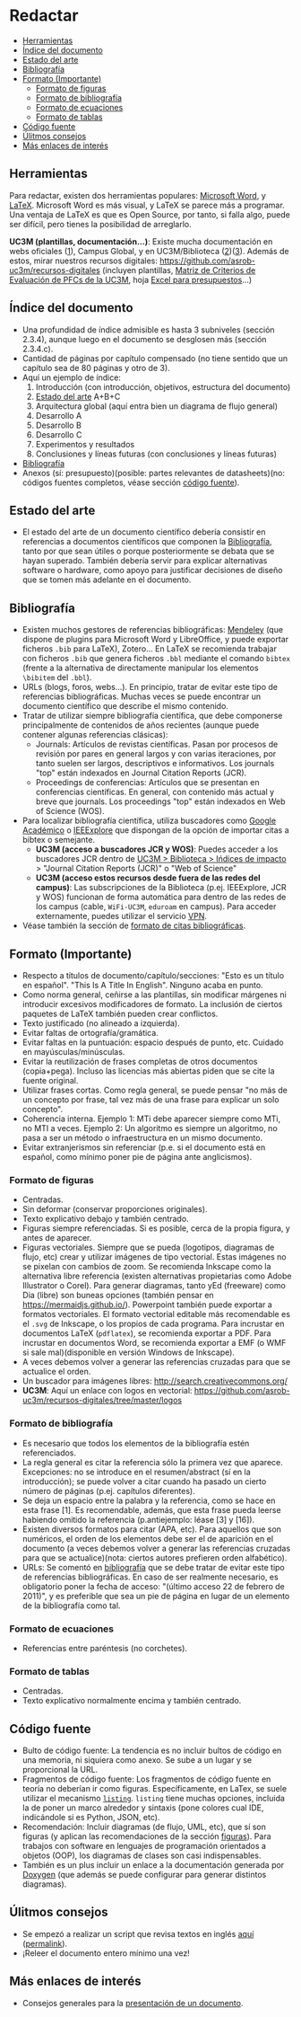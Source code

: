 # Redactar

* [Herramientas](#herramientas)
* [Índice del documento](#Índice-del-documento)
* [Estado del arte](#estado-del-arte)
* [Bibliografía](#bibliografía)
* [Formato (Importante)](#formato-importante)
   * [Formato de figuras](#formato-de-figuras)
   * [Formato de bibliografía](#formato-de-bibliografía)
   * [Formato de ecuaciones](#formato-de-ecuaciones)
   * [Formato de tablas](#formato-de-tablas)
* [Código fuente](#código-fuente)
* [Úlitmos consejos](#Úlitmos-consejos)
* [Más enlaces de interés](#más-enlaces-de-interes)

## Herramientas
Para redactar, existen dos herramientas populares: [Microsoft Word](https://es.wikipedia.org/wiki/Microsoft_Word), y [LaTeX](http://es.wikipedia.org/wiki/LaTeX). Microsoft Word es más visual, y LaTeX se parece más a programar. Una ventaja de LaTeX es que es Open Source, por tanto, si falla algo, puede ser difícil, pero tienes la posibilidad de arreglarlo.

**UC3M (plantillas, documentación...)**: Existe mucha documentación en webs oficiales ([1](https://www.uc3m.es/ss/Satellite/SecretariaVirtual/es/TextoMixta/1371210936260/Trabajo_de_Fin_de_Grado#defensa)), Campus Global, y en UC3M/Biblioteca ([2](http://uc3m.libguides.com/TFG))([3](http://uc3m.libguides.com/TFM)). Además de estos, mirar nuestros recursos digitales: https://github.com/asrob-uc3m/recursos-digitales (incluyen plantillas, [Matriz de Criterios de Evaluación de PFCs de la UC3M](https://github.com/asrob-uc3m/recursos-digitales/blob/master/plantillas/uc3m_matriz_de_evaluacion_9_febrero_2018.pdf), hoja [Excel para presupuestos](https://github.com/asrob-uc3m/recursos-digitales/blob/master/plantillas/Formulario_PresupuestoPFC-TFG.xlsx)...)

## Índice del documento
- Una profundidad de índice admisible es hasta 3 subniveles (sección 2.3.4), aunque luego en el documento se desglosen más (sección 2.3.4.c).
- Cantidad de páginas por capítulo compensado (no tiene sentido que un capítulo sea de 80 páginas y otro de 3).
- Aquí un ejemplo de índice:
  1.  Introducción (con introducción, objetivos, estructura del documento)
  2.  [Estado del arte](#estado-del-arte) A+B+C
  3.  Arquitectura global (aquí entra bien un diagrama de flujo general)
  4.  Desarrollo A
  5.  Desarrollo B
  6.  Desarrollo C
  7.  Experimentos y resultados
  8.  Conclusiones y líneas futuras (con conclusiones y líneas futuras)
- [Bibliografía](#bibliografía)
- Anexos (sí: presupuesto)(posible: partes relevantes de datasheets)(no: códigos fuentes completos, véase sección [código fuente](#código-fuente)).

## Estado del arte
- El estado del arte de un documento científico debería consistir en referencias a documentos científicos que componen la [Bibliografía](#bibliografía), tanto por que sean útiles o porque posteriormente se debata que se hayan superado. También debería servir para explicar alternativas software o hardware, como apoyo para justificar decisiones de diseño que se tomen más adelante en el documento.

## Bibliografía
- Existen muchos gestores de referencias bibliográficas: [Mendeley](https://www.mendeley.com/) (que dispone de plugins para Microsoft Word y LibreOffice, y puede exportar ficheros `.bib` para LaTeX), Zotero... En LaTeX se recomienda trabajar con ficheros `.bib` que genera ficheros `.bbl` mediante el comando `bibtex` (frente a la alternativa de directamente manipular los elementos `\bibitem` del `.bbl`).
- URLs (blogs, foros, webs...). En principio, tratar de evitar este tipo de referencias bibliográficas. Muchas veces se puede encontrar un documento científico que describe el mismo contenido.
- Tratar de utilizar siempre bibliografía científica, que debe componerse principalmente de contenidos de años recientes (aunque puede contener algunas referencias clásicas):
   - Journals: Artículos de revistas científicas. Pasan por procesos de revisión por pares en general largos y con varias iteraciones, por tanto suelen ser largos, descriptivos e informativos. Los journals "top" están indexados en Journal Citation Reports (JCR).
   - Proceedings de conferencias: Artículos que se presentan en conferencias científicas. En general, con contenido más actual y breve que journals. Los proceedings "top" están indexados en Web of Science (WOS).
- Para localizar bibliografía científica, utiliza buscadores como [Google Académico](http://scholar.google.es) o [IEEExplore](http://ieeexplore.ieee.org/Xplore/guesthome.jsp?reload=true) que dispongan de la opción de importar citas a bibtex o semejante.
   - **UC3M (acceso a buscadores JCR y WOS)**: Puedes acceder a los buscadores JCR dentro de [UC3M > Biblioteca > Ińdices de impacto](https://www.uc3m.es/ss/Satellite/Biblioteca/es/TextoMixta/1371212970020/Indices_de_impacto) > "Journal Citation Reports (JCR)" o "Web of Science"
   - **UC3M (acceso estos recursos desde fuera de las redes del campus)**: Las subscripciones de la Biblioteca (p.ej. IEEExplore, JCR y WOS) funcionan de forma automática para dentro de las redes de los campus (cable, `WiFi-UC3M`, `eduroam` en campus). Para acceder externamente, puedes utilizar el servicio [VPN](https://www.uc3m.es/sdic/servicios/vpn).
- Véase también la sección de [formato de citas bibliográficas](#formato-de-citas-bibliográficas).

## Formato (Importante)
- Respecto a títulos de documento/capítulo/secciones: "Esto es un título en español". "This Is A Title In English". Ninguno acaba en punto.
- Como norma general, ceñirse a las plantillas, sin modificar márgenes ni introducir excesivos modificadores de formato. La inclusión de ciertos paquetes de LaTeX también pueden crear conflictos.
- Texto justificado (no alineado a izquierda).
- Evitar faltas de ortografía/gramática.
- Evitar faltas en la puntuación: espacio después de punto, etc. Cuidado en mayúsculas/minúsculas.
- Evitar la reutilización de frases completas de otros documentos (copia+pega). Incluso las licencias más abiertas piden que se cite la fuente original.
- Utilizar frases cortas. Como regla general, se puede pensar "no más de un concepto por frase, tal vez más de una frase para explicar un solo concepto".
- Coherencia interna. Ejemplo 1: MTi debe aparecer siempre como MTi, no MTI a veces. Ejemplo 2: Un algoritmo es siempre un algoritmo, no pasa a ser un método o infraestructura en un mismo documento.
- Evitar extranjerismos sin referenciar (p.e. si el documento está en español, como mínimo poner pie de página ante anglicismos).

### Formato de figuras
- Centradas.
- Sin deformar (conservar proporciones originales).
- Texto explicativo debajo y también centrado.
- Figuras siempre referenciadas. Si es posible, cerca de la propia figura, y antes de aparecer.
- Figuras vectoriales. Siempre que se pueda (logotipos, diagramas de flujo, etc) crear y utilizar imágenes de tipo vectorial. Estas imágenes no se pixelan con cambios de zoom. Se recomienda Inkscape como la alternativa libre referencia (existen alternativas propietarias como Adobe Illustrator o Corel). Para generar diagramas, tanto yEd (freeware) como Dia (libre) son buneas opciones (también pensar en <https://mermaidjs.github.io/>). Powerpoint también puede exportar a formatos vectoriales. El formato vectorial editable más recomendable es el `.svg` de Inkscape, o los propios de cada programa. Para incrustar en documentos LaTeX (`pdflatex`), se recomienda exportar a PDF. Para incrustar en documentos Word, se recomienda exportar a EMF (o WMF si sale mal)(disponible en versión Windows de Inkscape).
- A veces debemos volver a generar las referencias cruzadas para que se actualice el orden.
- Un buscador para imágenes libres: <http://search.creativecommons.org/>
- **UC3M**: Aquí un enlace con logos en vectorial: <https://github.com/asrob-uc3m/recursos-digitales/tree/master/logos>

### Formato de bibliografía
- Es necesario que todos los elementos de la bibliografía estén referenciados.
- La regla general es citar la referencia sólo la primera vez que aparece. Excepciones: no se introduce en el resumen/abstract (sí en la introducción); se puede volver a citar cuando ha pasado un cierto número de páginas (p.ej. capítulos diferentes).
- Se deja un espacio entre la palabra y la referencia, como se hace en esta frase \[1\]. Es recomendable, además, que esta frase pueda leerse habiendo omitido la referencia (p.antiejemplo: léase \[3\] y \[16\]).
- Existen diversos formatos para citar (APA, etc). Para aquellos que son numéricos, el orden de los elementos debe ser el de aparición en el documento (a veces debemos volver a generar las referencias cruzadas para que se actualice)(nota: ciertos autores prefieren orden alfabético).
- URLs: Se comentó en [bibliografía](#bibliografía) que se debe tratar de evitar este tipo de referencias bibliográficas. En caso de ser realmente necesario, es obligatorio poner la fecha de acceso: "(último acceso 22 de febrero de 2011)", y es preferible que sea un pie de página en lugar de un elemento de la bibliografía como tal.

### Formato de ecuaciones
- Referencias entre paréntesis (no corchetes).

### Formato de tablas
- Centradas.
- Texto explicativo normalmente encima y también centrado.

## Código fuente
- Bulto de código fuente: La tendencia es no incluir bultos de código en una memoria, ni siquiera como anexo. Se sube a un lugar y se proporcional la URL.
- Fragmentos de código fuente: Los fragmentos de código fuente en teoría no deberían ir como figuras. Específicamente, en LaTex, se suele utilizar el mecanismo [`listing`](https://en.wikibooks.org/wiki/LaTeX/Source_Code_Listings). `listing` tiene muchas opciones, incluida la de poner un marco alrededor y sintaxis (pone colores cual IDE, indicándole si es Python, JSON, etc).
- Recomendación: Incluir diagramas (de flujo, UML, etc), que sí son figuras (y aplican las recomendaciones de la sección [figuras](#figuras)). Para trabajos con software en lenguajes de programación orientados a objetos (OOP), los diagramas de clases son casi indispensables.
- También es un plus incluir un enlace a la documentación generada por [Doxygen](http://www.doxygen.nl/) (que además se puede configurar para generar distintos diagramas).

## Úlitmos consejos
- Se empezó a realizar un script que revisa textos en inglés [aquí](https://github.com/jgvictores/snippets/blob/develop/bash/review-tex.sh) ([permalink](https://github.com/jgvictores/snippets/blob/8db93e72b29279ffa959e5b72287ab8e0129fa16/bash/review-tex.sh)).
- ¡Releer el documento entero mínimo una vez\!

## Más enlaces de interés
- Consejos generales para la [presentación de un documento](http://asrob.uc3m.es/index.php/Presentar).
